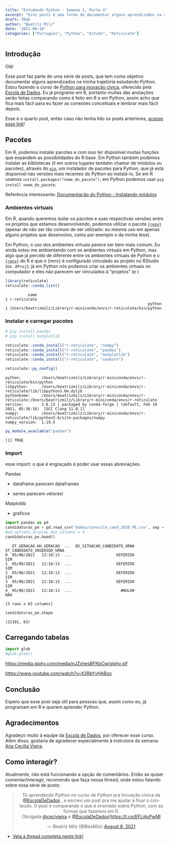 ```yaml
---
title: "Estudando Python - Semana 1, Parte 4"
excerpt: "Este posts é uma forma de documentar alguns aprendizados na minha trajetória estudando Python. Estou fazendo o curso de [Python para inovação cívica](https://escoladedados.org/courses/python-para-inovacao-civica/), oferecido pela [Escola de Dados](https://escoladedados.org/)."
draft: TRUE
author: "Beatriz Milz"
date: '2021-08-10'
categories: ["Portugues", "Python", "Estudo", "Reticulate"]
---
```


<script src="{{< blogdown/postref >}}index_files/twitter-widget/widgets.js"></script>

## Introdução

Olá!

Esse post faz parte de uma série de posts, que tem como objetivo documentar alguns aprendizados na minha trajetória estudando Python. Estou fazendo o curso de [Python para inovação cívica](https://escoladedados.org/courses/python-para-inovacao-civica/), oferecido pela [Escola de Dados](https://escoladedados.org/). Eu já programo em R, portanto muitas das anotações serão feitas comparando como é feito em R e em Python, assim acho que fica mais fácil para eu fazer as conexões conceituais e lembrar mais fácil depois.

Esse é o quarto post, então caso não tenha lido os posts anteriores, [acesse esse link](https://beatrizmilz.com/blog/2021-python-serie/)!

## Pacotes

Em R, podemos instalar pacotes e com isso ter disponível muitas funções que expandem as possibilidades do R base. Em Python também podemos instalar as bibliotecas (li em outros lugares também chamar de módulos ou pacotes), através do [`pip`](https://pypi.org/project/pip/), um instalador de pacotes para Python, que já está disponível nas versões mais recentes do Python ao instalá-lo. Se em R usamos `install.packages("nome_do_pacote")`, em Python podemos usar `pip install nome_do_pacote`.

Referência interessante: [Documentação do Python - Instalando módulos](https://docs.python.org/3/installing/index.html)

### Ambientes virtuais

Em R, quando queremos isolar os pacotes e suas respectivas versões entre os projetos que estamos desenvolvendo, podemos utilizar o pacote [`{renv}`](https://rstudio.github.io/renv/articles/renv.html) (apesar de não ser tão comum de ser utilizado: eu mesma uso em apenas alguns projetos que desenvolvo, como por exemplo o da minha tese).

Em Python, o uso dos ambientes virtuais parece ser bem mais comum. Eu ainda estou me ambientando com os ambientes virtuais em Python, mas algo que já percebi de diferente entre os ambientes virtuais de Python e o [`{renv}`](https://rstudio.github.io/renv/articles/renv.html) do R é que o {renv} é configurado vinculado ao projeto no RStudio (os `.RProj`); já em Python nós podemos criar os ambientes virtuais no computador e eles não parecem ser vinculados à “projetos” (e )

``` r
library(reticulate)
reticulate::conda_list()
```

              name
    1 r-reticulate
                                                                   python
    1 /Users/beatrizmilz/Library/r-miniconda/envs/r-reticulate/bin/python

### Instalar e carregar pacotes

``` r
# pip install pandas
# pip install matplotlib
```

``` r
reticulate::conda_install("r-reticulate", "numpy")
reticulate::conda_install("r-reticulate", "pandas")
reticulate::conda_install("r-reticulate", "matplotlib")
reticulate::conda_install("r-reticulate", "seaborn")
```

``` r
reticulate::py_config()
```

    python:         /Users/beatrizmilz/Library/r-miniconda/envs/r-reticulate/bin/python
    libpython:      /Users/beatrizmilz/Library/r-miniconda/envs/r-reticulate/lib/libpython3.6m.dylib
    pythonhome:     /Users/beatrizmilz/Library/r-miniconda/envs/r-reticulate:/Users/beatrizmilz/Library/r-miniconda/envs/r-reticulate
    version:        3.6.13 | packaged by conda-forge | (default, Feb 19 2021, 05:36:16)  [GCC Clang 11.0.1]
    numpy:          /Users/beatrizmilz/Library/r-miniconda/envs/r-reticulate/lib/python3.6/site-packages/numpy
    numpy_version:  1.19.5

``` r
py_module_available("pandas")
```

    [1] TRUE

### Import

esse import: o que é engraçado é poder usar essas abreviações.

Pandas

-   dataframe parecem dataframes

-   series parecem vetores!

Matplotlib

-   graficos

``` python
import pandas as pd
candidaturas_pe = pd.read_csv('dados/consulta_cand_2020_PE.csv', sep = ';', encoding = 'latin_1')
#pd.options.display.max_columns = 4
candidaturas_pe.head()
```

       DT_GERACAO HH_GERACAO  ...  DS_SITUACAO_CANDIDATO_URNA  ST_CANDIDATO_INSERIDO_URNA
    0  05/08/2021   12:18:13  ...                    DEFERIDO                         SIM
    1  05/08/2021   12:18:13  ...                    DEFERIDO                         SIM
    2  05/08/2021   12:18:13  ...                    DEFERIDO                         SIM
    3  05/08/2021   12:18:13  ...                    DEFERIDO                         SIM
    4  05/08/2021   12:18:13  ...                      #NULO#                         NÃO

    [5 rows x 63 columns]

``` python
candidaturas_pe.shape
```

    (21101, 63)

## Carregando tabelas

``` python
import glob
#glob.glob()
```

https://media.giphy.com/media/nJZxhesBFKbCw/giphy.gif

https://www.youtube.com/watch?v=X3RbYyHABzo

## Conclusão

Espero que esse post seja útil para pessoas que, assim como eu, já programam em R e querem aprender Python.

## Agradecimentos

Agradeço muito à equipe da [Escola de Dados](https://escoladedados.org/courses/python-para-inovacao-civica/), por oferecer esse curso. Além disso, gostaria de agradecer especialmente à instrutora da semana: [Ana Cecília Vieira](https://twitter.com/cecivieira).

## Como interagir?

Atualmente, não está funcionando a opção de comentários. Então se quiser comentar/interagir, recomendo que faça nessa thread, onde estou falando sobre essa série de posts:

<center>
<blockquote class="twitter-tweet" data-width="550" data-lang="en" data-dnt="true" data-theme="light"><p lang="pt" dir="ltr">Tô aprendendo Python no curso de Python pra Inovação cívica da <a href="https://twitter.com/EscolaDeDados?ref_src=twsrc%5Etfw">@EscolaDeDados</a> , e escrevi um post pra me ajudar a fixar o conteúdo. O post é comparando o que é ensinado sobre Python, com as formas que fazemos em R.<br>Obrigada  <a href="https://twitter.com/cecivieira?ref_src=twsrc%5Etfw">@cecivieira</a> e  <a href="https://twitter.com/EscolaDeDados?ref_src=twsrc%5Etfw">@EscolaDeDados</a>!<a href="https://t.co/EFLjAvPwMl">https://t.co/EFLjAvPwMl</a></p>&mdash; Beatriz Milz (@BeaMilz) <a href="https://twitter.com/BeaMilz/status/1424188713974829056?ref_src=twsrc%5Etfw">August 8, 2021</a></blockquote>

</center>

-   [Veja a thread completa neste link!](https://twitter.com/BeaMilz/status/1424188713974829056?s=20)
